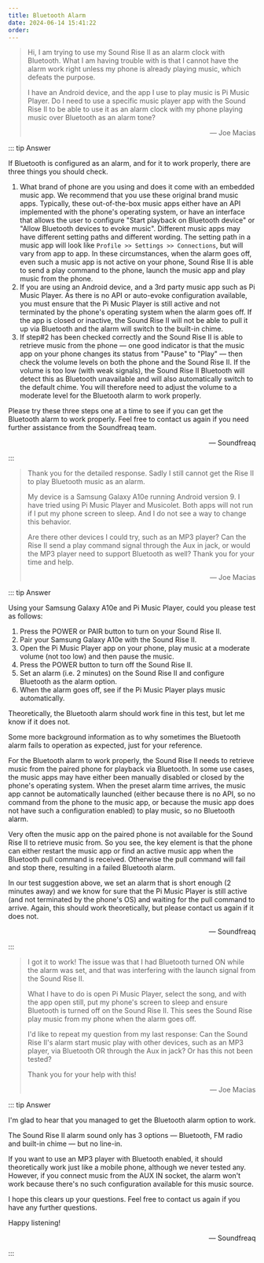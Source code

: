 ```yaml
---
title: Bluetooth Alarm
date: 2024-06-14 15:41:22
order:
---
```


> Hi, I am trying to use my Sound Rise II as an alarm clock with Bluetooth. What I am having trouble with is that I cannot have the alarm work right unless my phone is already playing music, which defeats the purpose.
>
> I have an Android device, and the app I use to play music is Pi Music Player. Do I need to use a specific music player app with the Sound Rise II to be able to use it as an alarm clock with my phone playing music over Bluetooth as an alarm tone?
>
> <footer style="text-align:end;">— Joe Macias</footer>

::: tip Answer

If Bluetooth is configured as an alarm, and for it to work properly, there are three things you should check.

1. What brand of phone are you using and does it come with an embedded music app. We recommend that you use these original brand music apps.
   Typically, these out-of-the-box music apps either have an API implemented with the phone's operating system, or have an interface that allows the user to configure "Start playback on Bluetooth device" or "Allow Bluetooth devices to evoke music". Different music apps may have different setting paths and different wording. The setting path in a music app will look like `Profile >> Settings >> Connections`, but will vary from app to app.
   In these circumstances, when the alarm goes off, even such a music app is not active on your phone, Sound Rise II is able to send a play command to the phone, launch the music app and play music from the phone.
2. If you are using an Android device, and a 3rd party music app such as Pi Music Player. As there is no API or auto-evoke configuration available, you must ensure that the Pi Music Player is still active and not terminated by the phone's operating system when the alarm goes off. If the app is closed or inactive, the Sound Rise II will not be able to pull it up via Bluetooth and the alarm will switch to the built-in chime.
3. If step#2 has been checked correctly and the Sound Rise II is able to retrieve music from the phone — one good indicator is that the music app on your phone changes its status from "Pause" to "Play" — then check the volume levels on both the phone and the Sound Rise II. If the volume is too low (with weak signals), the Sound Rise II Bluetooth will detect this as Bluetooth unavailable and will also automatically switch to the default chime. You will therefore need to adjust the volume to a moderate level for the Bluetooth alarm to work properly.

Please try these three steps one at a time to see if you can get the Bluetooth alarm to work properly. Feel free to contact us again if you need further assistance from the Soundfreaq team.

<footer style="text-align:end;">— Soundfreaq</footer>

:::

> Thank you for the detailed response. Sadly I still cannot get the Rise II to play Bluetooth music as an alarm.
>
> My device is a Samsung Galaxy A10e running Android version 9. I have tried using Pi Music Player and Musicolet. Both apps will not run if I put my phone screen to sleep. And I do not see a way to change this behavior.
>
> Are there other devices I could try, such as an MP3 player? Can the Rise II send a play command signal through the Aux in jack, or would the MP3 player need to support Bluetooth as well? Thank you for your time and help.
>
> <footer style="text-align:end;">— Joe Macias</footer>

::: tip Answer

Using your Samsung Galaxy A10e and Pi Music Player, could you please test as follows:

1. Press the POWER or PAIR button to turn on your Sound Rise II.
2. Pair your Samsung Galaxy A10e with the Sound Rise II.
3. Open the Pi Music Player app on your phone, play music at a moderate volume (not too low) and then pause the music.
4. Press the POWER button to turn off the Sound Rise II.
5. Set an alarm (i.e. 2 minutes) on the Sound Rise II and configure Bluetooth as the alarm option.
6. When the alarm goes off, see if the Pi Music Player plays music automatically.

Theoretically, the Bluetooth alarm should work fine in this test, but let me know if it does not.

Some more background information as to why sometimes the Bluetooth alarm fails to operation as expected, just for your reference.

For the Bluetooth alarm to work properly, the Sound Rise II needs to retrieve music from the paired phone for playback via Bluetooth. In some use cases, the music apps may have either been manually disabled or closed by the phone's operating system. When the preset alarm time arrives, the music app cannot be automatically launched (either because there is no API, so no command from the phone to the music app, or because the music app does not have such a configuration enabled) to play music, so no Bluetooth alarm.

Very often the music app on the paired phone is not available for the Sound Rise II to retrieve music from. So you see, the key element is that the phone can either restart the music app or find an active music app when the Bluetooth pull command is received. Otherwise the pull command will fail and stop there, resulting in a failed Bluetooth alarm.

In our test suggestion above, we set an alarm that is short enough (2 minutes away) and we know for sure that the Pi Music Player is still active (and not terminated by the phone's OS) and waiting for the pull command to arrive. Again, this should work theoretically, but please contact us again if it does not.

<footer style="text-align:end;">— Soundfreaq</footer>

:::

> I got it to work! The issue was that I had Bluetooth turned ON while the alarm was set, and that was interfering with the launch signal from the Sound Rise II.
>
> What I have to do is open Pi Music Player, select the song, and with the app open still, put my phone's screen to sleep and ensure Bluetooth is turned off on the Sound Rise II. This sees the Sound Rise play music from my phone when the alarm goes off.
>
> I'd like to repeat my question from my last response: Can the Sound Rise II's alarm start music play with other devices, such as an MP3 player, via Bluetooth OR through the Aux in jack? Or has this not been tested?
>
> Thank you for your help with this!
>
> <footer style="text-align:end;">— Joe Macias</footer>

::: tip Answer

I'm glad to hear that you managed to get the Bluetooth alarm option to work.

The Sound Rise II alarm sound only has 3 options — Bluetooth, FM radio and built-in chime — but no line-in.

If you want to use an MP3 player with Bluetooth enabled, it should theoretically work just like a mobile phone, although we never tested any. However, if you connect music from the AUX IN socket, the alarm won't work because there's no such configuration available for this music source.

I hope this clears up your questions. Feel free to contact us again if you have any further questions.

Happy listening!

<footer style="text-align:end;">— Soundfreaq</footer>

:::
